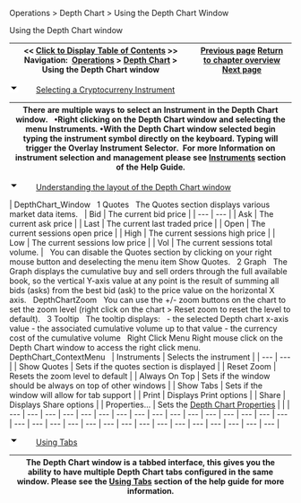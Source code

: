 ﻿


Operations \> Depth Chart \> Using the Depth Chart Window






















Using the Depth Chart window







| \<\< [Click to Display Table of Contents](using_the_depth_chart_window.md) \>\> **Navigation:**     [Operations](operations-1.md) \> [Depth Chart](depth_chart-1.md) \> Using the Depth Chart window | [Previous page](depth_chart-1.md) [Return to chapter overview](depth_chart-1.md) [Next page](depth_chart_properties-1.md) |
| --- | --- |














![tog_minus](tog_minus-1.gif)        [Selecting a Cryptocurreny Instrument](javascript:HMToggle('toggle','SelectingAnInstrument','SelectingAnInstrument_ICON'))




| There are multiple ways to select an Instrument in the Depth Chart window.   •Right clicking on the Depth Chart window and selecting the menu Instruments. •With the Depth Chart window selected begin typing the instrument symbol directly on the keyboard. Typing will trigger the Overlay Instrument Selector.  For more Information on instrument selection and management please see [Instruments](instruments-1.md) section of the Help Guide. |
| --- |



![tog_minus](tog_minus-1.gif)        [Understanding the layout of the Depth Chart window](javascript:HMToggle('toggle','UnderstandingTheLayoutOfTheLevelIiWindow','UnderstandingTheLayoutOfTheLevelIiWindow_ICON'))




| DepthChart_Window   1 Quotes   The Quotes section displays various market data items.      | Bid | The current bid price | | --- | --- | | Ask | The current ask price | | Last | The current last traded price | | Open | The current sessions open price | | High | The current sessions high price | | Low | The current sessions low price | | Vol | The current sessions total volume. |      You can disable the Quotes section by clicking on your right mouse button and deselecting the menu item Show Quotes.   2 Graph   The Graph displays the cumulative buy and sell orders through the full available book, so the vertical Y\-axis value at any point is the result of summing all bids (asks) from the best bid (ask) to the price value on the horizontal X axis.   DepthChartZoom   You can use the \+/\- zoom buttons on the chart to set the zoom level (right click on the chart \> Reset zoom to reset the level to default).   3 Tooltip   The tooltip displays:   \- the selected Depth chart x\-axis value \- the associated cumulative volume up to that value \- the currency cost of the cumulative volume   Right Click Menu Right mouse click on the Depth Chart window to access the right click menu.   DepthChart_ContextMenu     | Instruments | Selects the instrument | | --- | --- | | Show Quotes | Sets if the quotes section is displayed | | Reset Zoom | Resets the zoom level to default | | Always On Top | Sets if the window should be always on top of other windows | | Show Tabs | Sets if the window will allow for tab support | | Print | Displays Print options | | Share | Displays Share options | | Properties... | Sets the [Depth Chart Properties](depth_chart_properties-1.md) | |
| --- | --- | --- | --- | --- | --- | --- | --- | --- | --- | --- | --- | --- | --- | --- | --- | --- | --- | --- | --- | --- | --- | --- | --- | --- | --- | --- | --- | --- | --- | --- |



![tog_minus](tog_minus-1.gif)        [Using Tabs](javascript:HMToggle('toggle','UsingTabs','UsingTabs_ICON'))




| The Depth Chart window is a tabbed interface, this gives you the ability to have multiple Depth Chart tabs configured in the same window. Please see the [Using Tabs](using_tabs-1.md) section of the help guide for more information. |
| --- |










